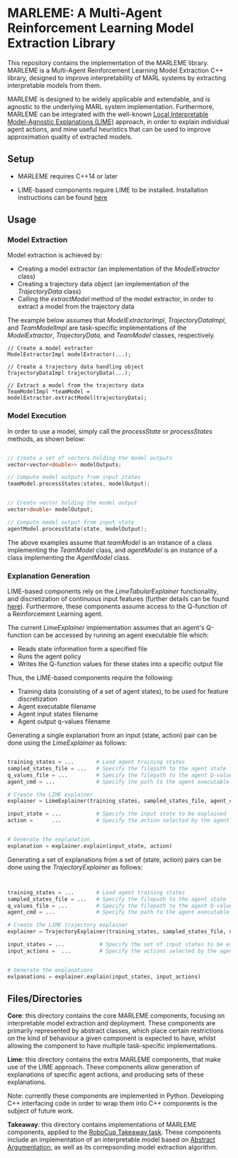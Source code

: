# MARLEME: A Multi-Agent Reinforcement Learning Model Extraction Library

This repository contains the implementation of the MARLEME library. MARLEME is a Multi-Agent Reinforcement Learning Model Extraction C++ library, designed to improve interpretability of MARL systems by extracting interpretable models from them. 

MARLEME is designed to be widely applicable and extendable, and is agnostic to the underlying MARL system implementation. Furthermore, MARLEME can be integrated with the well-known [Local Interpretable Model-Agnostic Explanations (LIME)](https://github.com/marcotcr/lime) approach, in order to explain individual agent actions, and mine useful heuristics that can be used to improve approximation quality of extracted models.


## Setup 

- MARLEME requires C++14 or later

- LIME-based components require LIME to be installed. Installation instructions can be found [here](https://github.com/marcotcr/lime#installation)



## Usage


### Model Extraction

Model extraction is achieved by:
- Creating a model extractor (an implementation of the _ModelExtractor_ class)
- Creating a trajectory data object (an implementation of the _TrajectoryData_ class)
- Calling the _extractModel_ method of the model extractor, in order to extract a model from the trajectory data

The example below assumes that _ModelExtractorImpl_, _TrajectoryDataImpl_, and _TeamModelImpl_ are task-specific implementations of the _ModelExtractor_, _TrajectoryData_, and _TeamModel_ classes, respectively.

```
// Create a model extractor
ModelExtractorImpl modelExtractor(...);

// Create a trajectory data handling object
TrajectoryDataImpl trajectoryData(...);

// Extract a model from the trajectory data
TeamModelImpl *teamModel = modelExtractor.extractModel(trajectoryData);

```



### Model Execution

In order to use a model, simply call the _processState_ or _processStates_ methods, as shown below:

```C++

// Create a set of vectors holding the model outputs
vector<vector<double>> modelOutputs;

// Compute model outputs from input states
teamModel.processStates(states, modelOutput);

```

```C++

// Create vector holding the model output
vector<double> modelOutput;

// Compute model output from input state
agentModel.processState(state, modelOutput);

```

The above examples assume that _teamModel_ is an instance of a class implementing the _TeamModel_ class, and _agentModel_ is an instance of a class implementing the _AgentModel_ class.


 


### Explanation Generation

LIME-based components rely on the _LimeTabularExplainer_ functionality, and discretization of continuous input features (further details can be found [here](https://marcotcr.github.io/lime/tutorials/Tutorial%20-%20continuous%20and%20categorical%20features.html)).
Furthermore, these components assume access to the Q-function of a Reinforcement Learning agent. 

The current _LimeExplainer_ implementation assumes that an agent's Q-function can be accessed by running an agent executable file which:
- Reads state information form a specified file
- Runs the agent policy
- Writes the Q-function values for these states into a specific output file

Thus, the LIME-based components require the following:
- Training data (consisting of a set of agent states), to be used for feature discretization
- Agent executable filename
- Agent input states filename
- Agent output q-values filename 


Generating a single explanation from an input (state, action) pair can be done using the _LimeExplainer_ as follows:

```python

training_states = ...       # Load agent training states
sampled_states_file = ...   # Specify the filepath to the agent state file
q_values_file = ...         # Specify the filepath to the agent Q-values file
agent_cmd = ...             # Specify the path to the agent executable

# Create the LIME explainer
explainer = LimeExplainer(training_states, sampled_states_file, agent_cmd, q_values_file)

input_state = ...           # Specify the input state to be explained
action =      ...           # Specify the action selected by the agent in that state


# Generate the explanation
explanation = explainer.explain(input_state, action)
```

Generating a set of explanations from a set of (state, action) pairs can be done using the _TrajectoryExplainer_ as follows:

```python


training_states = ...       # Load agent training states
sampled_states_file = ...   # Specify the filepath to the agent state file
q_values_file = ...         # Specify the filepath to the agent Q-values file
agent_cmd = ...             # Specify the path to the agent executable

# Create the LIME trajectory explainer
explainer = TrajectoryExplainer(training_states, sampled_states_file, q_values_file, agent_cmd)

input_states = ...           # Specify the set of input states to be explained
input_actions =  ...         # Specify the actions selected by the agent in these states


# Generate the explanations
exlpanations = explainer.explain(input_states, input_actions)
```



## Files/Directories

**Core**: this directory contains the core MARLEME components, focusing on interpretable model extraction and deployment. These components are primarily represented by abstract classes, which place certain restrictions on the kind of behaviour a given component is expected to have, whilst allowing the component to have multiple task-specific implementations.

**Lime**: this directory contains the extra MARLEME components, that make use of the LIME approach. These components allow generation of explanations of specific agent actions, and producing sets of these explanations.

Note: currently these components are implemented in Python.
Developing C++ interfacing code in order to wrap them into C++ components is the subject of future work. 

**Takeaway**: this directory contains implementations of MARLEME components, applied to the [RoboCup Takeaway task](https://pdfs.semanticscholar.org/8c42/21b88f2b62e8c59c34c0dc66e54616553db9.pdf?_ga=2.73270739.1524378997.1559055092-1619808647.1538334002). These components include an implementation of an interpretable model based on [Abstract Argumentation](https://en.wikipedia.org/wiki/Argumentation_framework), as well as its correpsonding model extraction algorithm.
